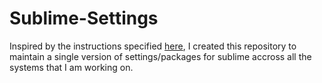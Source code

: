 Sublime-Settings
================

Inspired by the instructions specified [here](https://sublime.wbond.net/docs/syncing), I created this repository to maintain a single version of settings/packages for sublime accross all the systems that I am working on.
